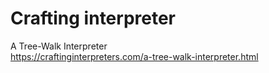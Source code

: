 # Crafting interpreter

A Tree-Walk Interpreter  
https://craftinginterpreters.com/a-tree-walk-interpreter.html
